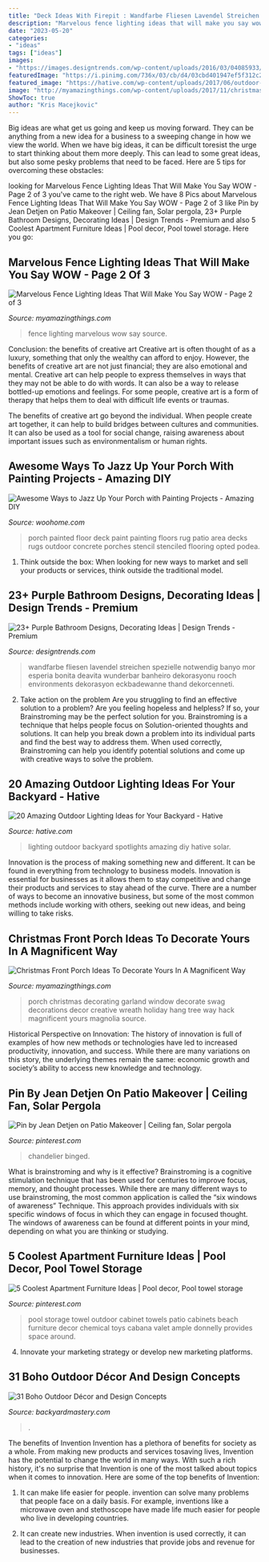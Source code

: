 ```yaml
---
title: "Deck Ideas With Firepit : Wandfarbe Fliesen Lavendel Streichen Spezielle Notwendig Banyo Mor Esperia Bonita Deavita Wunderbar Banheiro Dekorasyonu Rooch Environments Dekorasyon Eckbadewanne Thand Dekorcenneti"
description: "Marvelous fence lighting ideas that will make you say wow"
date: "2023-05-20"
categories:
- "ideas"
tags: ["ideas"]
images:
- "https://images.designtrends.com/wp-content/uploads/2016/03/04085933/Contemporary-Purple-Bathroom-Design.jpg"
featuredImage: "https://i.pinimg.com/736x/03/cb/d4/03cbd401947ef5f312c286d74752561c.jpg"
featured_image: "https://hative.com/wp-content/uploads/2017/06/outdoor-lighting/15-outdoor-lighting-diy-ideas-tutorials.jpg"
image: "http://myamazingthings.com/wp-content/uploads/2017/11/christmas-front-porch-decor-5-.jpg"
ShowToc: true
author: "Kris Macejkovic"
---
```



Big ideas are what get us going and keep us moving forward. They can be anything from a new idea for a business to a sweeping change in how we view the world. When we have big ideas, it can be difficult toresist the urge to start thinking about them more deeply. This can lead to some great ideas, but also some pesky problems that need to be faced. Here are 5 tips for overcoming these obstacles: 

	

		
looking for Marvelous Fence Lighting Ideas That Will Make You Say WOW - Page 2 of 3 you've came to the right web. We have 8 Pics about Marvelous Fence Lighting Ideas That Will Make You Say WOW - Page 2 of 3 like Pin by Jean Detjen on Patio Makeover | Ceiling fan, Solar pergola, 23+ Purple Bathroom Designs, Decorating Ideas | Design Trends - Premium and also 5 Coolest Apartment Furniture Ideas | Pool decor, Pool towel storage. Here you go:
		
    
## Marvelous Fence Lighting Ideas That Will Make You Say WOW - Page 2 Of 3

<img loading=lazy src="http://myamazingthings.com/wp-content/uploads/2017/03/metal.jpg" onerror="this.onerror=null;this.src='https://tse3.mm.bing.net/th?id=OIP.Hf-IKCNeBGNNxAyWEYWlcwHaHa&amp;pid=15.1';" alt="Marvelous Fence Lighting Ideas That Will Make You Say WOW - Page 2 of 3">

_Source: myamazingthings.com_

>fence lighting marvelous wow say source. 

	

Conclusion: the benefits of creative art
Creative art is often thought of as a luxury, something that only the wealthy can afford to enjoy. However, the benefits of creative art are not just financial; they are also emotional and mental.
Creative art can help people to express themselves in ways that they may not be able to do with words. It can also be a way to release bottled-up emotions and feelings. For some people, creative art is a form of therapy that helps them to deal with difficult life events or traumas.

The benefits of creative art go beyond the individual. When people create art together, it can help to build bridges between cultures and communities. It can also be used as a tool for social change, raising awareness about important issues such as environmentalism or human rights.

    
## Awesome Ways To Jazz Up Your Porch With Painting Projects - Amazing DIY

<img loading=lazy src="http://www.woohome.com/wp-content/uploads/2017/04/painted-porch-floor-12.jpg" onerror="this.onerror=null;this.src='https://tse1.mm.bing.net/th?id=OIP.8eSymdP_hjqSWMeS_BX6JwHaNK&amp;pid=15.1';" alt="Awesome Ways to Jazz Up Your Porch with Painting Projects - Amazing DIY">

_Source: woohome.com_

>porch painted floor deck paint painting floors rug patio area decks rugs outdoor concrete porches stencil stenciled flooring opted podea. 

	

1. Think outside the box: When looking for new ways to market and sell your products or services, think outside the traditional model.

    
## 23+ Purple Bathroom Designs, Decorating Ideas | Design Trends - Premium

<img loading=lazy src="https://images.designtrends.com/wp-content/uploads/2016/03/04085933/Contemporary-Purple-Bathroom-Design.jpg" onerror="this.onerror=null;this.src='https://tse1.mm.bing.net/th?id=OIP.j3QeX1uRD2L67eI14Ky3SwHaLJ&amp;pid=15.1';" alt="23+ Purple Bathroom Designs, Decorating Ideas | Design Trends - Premium">

_Source: designtrends.com_

>wandfarbe fliesen lavendel streichen spezielle notwendig banyo mor esperia bonita deavita wunderbar banheiro dekorasyonu rooch environments dekorasyon eckbadewanne thand dekorcenneti. 

	

2. Take action on the problem
Are you struggling to find an effective solution to a problem? Are you feeling hopeless and helpless? If so, your Brainstroming may be the perfect solution for you. Brainstroming is a technique that helps people focus on Solution-oriented thoughts and solutions. It can help you break down a problem into its individual parts and find the best way to address them. When used correctly, Brainstroming can help you identify potential solutions and come up with creative ways to solve the problem.

    
## 20 Amazing Outdoor Lighting Ideas For Your Backyard - Hative

<img loading=lazy src="https://hative.com/wp-content/uploads/2017/06/outdoor-lighting/15-outdoor-lighting-diy-ideas-tutorials.jpg" onerror="this.onerror=null;this.src='https://tse1.mm.bing.net/th?id=OIP.ZrGT-a-LHrxS8LB6H3hSEQHaPq&amp;pid=15.1';" alt="20 Amazing Outdoor Lighting Ideas for Your Backyard - Hative">

_Source: hative.com_

>lighting outdoor backyard spotlights amazing diy hative solar. 

	

Innovation is the process of making something new and different. It can be found in everything from technology to business models. Innovation is essential for businesses as it allows them to stay competitive and change their products and services to stay ahead of the curve. There are a number of ways to become an innovative business, but some of the most common methods include working with others, seeking out new ideas, and being willing to take risks.

    
## Christmas Front Porch Ideas To Decorate Yours In A Magnificent Way

<img loading=lazy src="http://myamazingthings.com/wp-content/uploads/2017/11/christmas-front-porch-decor-5-.jpg" onerror="this.onerror=null;this.src='https://tse3.mm.bing.net/th?id=OIP.1omGm_WA6Pzf0pUqsfJPyQHaLH&amp;pid=15.1';" alt="Christmas Front Porch Ideas To Decorate Yours In A Magnificent Way">

_Source: myamazingthings.com_

>porch christmas decorating garland window decorate swag decorations decor creative wreath holiday hang tree way hack magnificent yours magnolia source. 

	

Historical Perspective on Innovation:
The history of innovation is full of examples of how new methods or technologies have led to increased productivity, innovation, and success. While there are many variations on this story, the underlying themes remain the same: economic growth and society’s ability to access new knowledge and technology.

    
## Pin By Jean Detjen On Patio Makeover | Ceiling Fan, Solar Pergola

<img loading=lazy src="https://i.pinimg.com/736x/f6/51/88/f651880bb9f35fb83883790d62938366--outdoor-ceiling-fans-austin-tx.jpg" onerror="this.onerror=null;this.src='https://tse2.mm.bing.net/th?id=OIP.M02r-iFFqYFouV3AYNTcAQHaJ3&amp;pid=15.1';" alt="Pin by Jean Detjen on Patio Makeover | Ceiling fan, Solar pergola">

_Source: pinterest.com_

>chandelier binged. 

	

What is brainstroming and why is it effective?
Brainstroming is a cognitive stimulation technique that has been used for centuries to improve focus, memory, and thought processes. While there are many different ways to use brainstroming, the most common application is called the “six windows of awareness” Technique. This approach provides individuals with six specific windows of focus in which they can engage in focused thought. The windows of awareness can be found at different points in your mind, depending on what you are thinking or studying.

    
## 5 Coolest Apartment Furniture Ideas | Pool Decor, Pool Towel Storage

<img loading=lazy src="https://i.pinimg.com/736x/03/cb/d4/03cbd401947ef5f312c286d74752561c.jpg" onerror="this.onerror=null;this.src='https://tse3.mm.bing.net/th?id=OIP.D5n1sMA7GO8pQcV4GckQtAHaKq&amp;pid=15.1';" alt="5 Coolest Apartment Furniture Ideas | Pool decor, Pool towel storage">

_Source: pinterest.com_

>pool storage towel outdoor cabinet towels patio cabinets beach furniture decor chemical toys cabana valet ample donnelly provides space around. 

	

4. Innovate your marketing strategy or develop new marketing platforms.

    
## 31 Boho Outdoor Décor And Design Concepts

<img loading=lazy src="https://backyardmastery.com/wp-content/uploads/2017/05/1-boho-outdoor.jpg" onerror="this.onerror=null;this.src='https://tse4.mm.bing.net/th?id=OIP.eMyQTn280joXY6QhqDboywDMEy&amp;pid=15.1';" alt="31 Boho Outdoor Décor and Design Concepts">

_Source: backyardmastery.com_

>. 

	

The benefits of Invention
Invention has a plethora of benefits for society as a whole. From making new products and services tosaving lives, Invention has the potential to change the world in many ways. With such a rich history, it's no surprise that Invention is one of the most talked about topics when it comes to innovation. Here are some of the top benefits of Invention: 
1. It can make life easier for people. invention can solve many problems that people face on a daily basis. For example, inventions like a microwave oven and stethoscope have made life much easier for people who live in developing countries.

2. It can create new industries. When invention is used correctly, it can lead to the creation of new industries that provide jobs and revenue for businesses.

